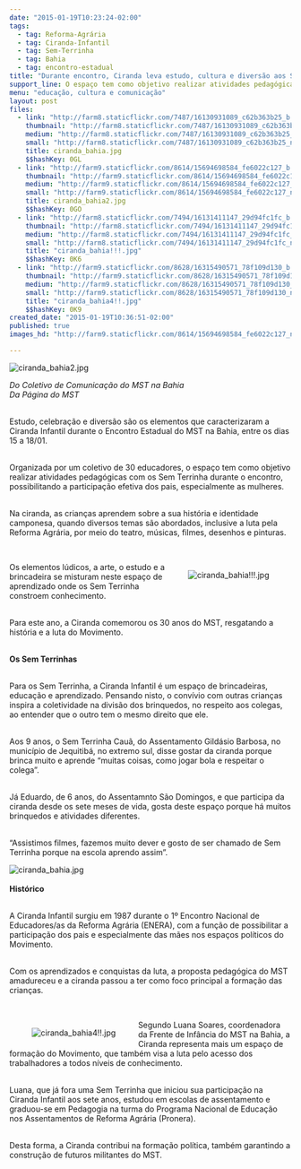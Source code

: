 ```yaml
---
date: "2015-01-19T10:23:24-02:00"
tags:
  - tag: Reforma-Agrária
  - tag: Ciranda-Infantil
  - tag: Sem-Terrinha
  - tag: Bahia
  - tag: encontro-estadual
title: "Durante encontro, Ciranda leva estudo, cultura e diversão aos Sem Terrinha"
support_line: O espaço tem como objetivo realizar atividades pedagógicas com os Sem Terrinha durante o Encontro Estadual do MST na Bahia.
menu: "educação, cultura e comunicação"
layout: post
files:
  - link: "http://farm8.staticflickr.com/7487/16130931089_c62b363b25_b.jpg"
    thumbnail: "http://farm8.staticflickr.com/7487/16130931089_c62b363b25_t.jpg"
    medium: "http://farm8.staticflickr.com/7487/16130931089_c62b363b25_z.jpg"
    small: "http://farm8.staticflickr.com/7487/16130931089_c62b363b25_n.jpg"
    title: ciranda_bahia.jpg
    $$hashKey: 0GL
  - link: "http://farm9.staticflickr.com/8614/15694698584_fe6022c127_b.jpg"
    thumbnail: "http://farm9.staticflickr.com/8614/15694698584_fe6022c127_t.jpg"
    medium: "http://farm9.staticflickr.com/8614/15694698584_fe6022c127_z.jpg"
    small: "http://farm9.staticflickr.com/8614/15694698584_fe6022c127_n.jpg"
    title: ciranda_bahia2.jpg
    $$hashKey: 0GO
  - link: "http://farm8.staticflickr.com/7494/16131411147_29d94fc1fc_b.jpg"
    thumbnail: "http://farm8.staticflickr.com/7494/16131411147_29d94fc1fc_t.jpg"
    medium: "http://farm8.staticflickr.com/7494/16131411147_29d94fc1fc_z.jpg"
    small: "http://farm8.staticflickr.com/7494/16131411147_29d94fc1fc_n.jpg"
    title: "ciranda_bahia!!!.jpg"
    $$hashKey: 0K6
  - link: "http://farm9.staticflickr.com/8628/16315490571_78f109d130_b.jpg"
    thumbnail: "http://farm9.staticflickr.com/8628/16315490571_78f109d130_t.jpg"
    medium: "http://farm9.staticflickr.com/8628/16315490571_78f109d130_z.jpg"
    small: "http://farm9.staticflickr.com/8628/16315490571_78f109d130_n.jpg"
    title: "ciranda_bahia4!!.jpg"
    $$hashKey: 0K9
created_date: "2015-01-19T10:36:51-02:00"
published: true
images_hd: "http://farm9.staticflickr.com/8614/15694698584_fe6022c127_n.jpg"

---
```

<p><img alt="ciranda_bahia2.jpg" src="http://farm9.staticflickr.com/8614/15694698584_fe6022c127_b.jpg" /></p>

<p><em>Do Coletivo de Comunica&ccedil;&atilde;o do MST na Bahia<br />
Da P&aacute;gina do MST</em></p>

<p><br />
Estudo, celebra&ccedil;&atilde;o e divers&atilde;o s&atilde;o os elementos que caracterizaram a Ciranda Infantil durante o Encontro Estadual do MST na Bahia, entre os dias 15 a 18/01.</p>

<p><br />
Organizada por um coletivo de 30 educadores, o espa&ccedil;o tem como objetivo realizar atividades pedag&oacute;gicas com os Sem Terrinha durante o encontro, possibilitando a participa&ccedil;&atilde;o efetiva dos pais, especialmente as mulheres.</p>

<p><br />
Na ciranda, as crian&ccedil;as aprendem sobre a sua hist&oacute;ria e identidade camponesa, quando diversos temas s&atilde;o abordados, inclusive a luta pela Reforma Agr&aacute;ria, por meio do teatro, m&uacute;sicas, filmes, desenhos e pinturas.&nbsp;</p>

<p>&nbsp;</p>

<figure class="image" style="float:right"><img alt="ciranda_bahia!!!.jpg" src="http://farm8.staticflickr.com/7494/16131411147_29d94fc1fc_b.jpg" />
<figcaption></figcaption>
</figure>

<p>Os elementos l&uacute;dicos, a arte, o estudo e a brincadeira se misturam neste espa&ccedil;o de aprendizado onde os Sem Terrinha constroem conhecimento.</p>

<p><br />
Para este ano, a Ciranda comemorou os 30 anos do MST, resgatando a hist&oacute;ria e a luta do Movimento.&nbsp;</p>

<p><br />
<strong>Os Sem Terrinhas</strong></p>

<p><br />
Para os Sem Terrinha, a Ciranda Infantil &eacute; um espa&ccedil;o de brincadeiras, educa&ccedil;&atilde;o e aprendizado. Pensando nisto, o conv&iacute;vio com outras crian&ccedil;as inspira a coletividade na divis&atilde;o dos brinquedos, no respeito aos colegas, ao entender que o outro tem o mesmo direito que ele.</p>

<p><br />
Aos 9 anos, o Sem Terrinha Cau&atilde;, do Assentamento Gild&aacute;sio Barbosa, no munic&iacute;pio de Jequitib&aacute;, no extremo sul, disse gostar da ciranda porque brinca muito e aprende &ldquo;muitas coisas, como jogar bola e respeitar o colega&rdquo;.</p>

<p><br />
J&aacute; Eduardo, de 6 anos, do Assentamnto S&atilde;o Domingos, e que participa da ciranda desde os sete meses de vida, gosta deste espa&ccedil;o porque h&aacute; muitos brinquedos e atividades diferentes.&nbsp;</p>

<p><br />
&ldquo;Assistimos filmes, fazemos muito dever e gosto de ser chamado de Sem Terrinha porque na escola aprendo assim&rdquo;.&nbsp;</p>

<p><img alt="ciranda_bahia.jpg" src="http://farm8.staticflickr.com/7487/16130931089_c62b363b25_b.jpg" /><br />
<br />
<strong>Hist&oacute;rico</strong></p>

<p><br />
A Ciranda Infantil surgiu em 1987 durante o 1&ordm; Encontro Nacional de Educadores/as da Reforma Agr&aacute;ria (ENERA), com a fun&ccedil;&atilde;o de possibilitar a participa&ccedil;&atilde;o dos pais e especialmente das m&atilde;es nos espa&ccedil;os pol&iacute;ticos do Movimento.&nbsp;</p>

<p><br />
Com os aprendizados e conquistas da luta, a proposta pedag&oacute;gica do MST amadureceu e a ciranda passou a ter como foco principal a forma&ccedil;&atilde;o das crian&ccedil;as.</p>

<p>&nbsp;</p>

<figure class="image" style="float:left"><img alt="ciranda_bahia4!!.jpg" src="http://farm9.staticflickr.com/8628/16315490571_78f109d130_b.jpg" />
<figcaption></figcaption>
</figure>

<p>Segundo Luana Soares, coordenadora da Frente de Inf&acirc;ncia do MST na Bahia, a Ciranda representa mais um espa&ccedil;o de forma&ccedil;&atilde;o do Movimento, que tamb&eacute;m visa a luta pelo acesso dos trabalhadores a todos n&iacute;veis de conhecimento.&nbsp;</p>

<p><br />
Luana, que j&aacute; fora uma Sem Terrinha que iniciou sua participa&ccedil;&atilde;o na Ciranda Infantil aos sete anos, estudou em escolas de assentamento e graduou-se em Pedagogia na turma do Programa Nacional de Educa&ccedil;&atilde;o nos Assentamentos de Reforma Agr&aacute;ria (Pronera).</p>

<p><br />
Desta forma, a Ciranda contribui na forma&ccedil;&atilde;o pol&iacute;tica, tamb&eacute;m garantindo a constru&ccedil;&atilde;o de futuros militantes do MST.</p>
